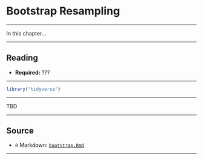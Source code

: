 # Bootstrap Resampling



***

In this chapter...

***

## Reading

- **Required:** ???

***


```r
library("tidyverse")
```

***

TBD

***

## Source

- `R` Markdown: [`bootstrap.Rmd`](bootstrap.Rmd)

***
